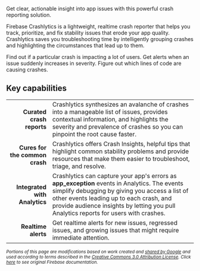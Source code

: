 Get clear, actionable insight into app issues with this powerful crash reporting solution.

Firebase Crashlytics is a lightweight, realtime crash reporter that helps you track, prioritize, and fix stability issues that erode your app quality. Crashlytics saves you troubleshooting time by intelligently grouping crashes and highlighting the circumstances that lead up to them.

Find out if a particular crash is impacting a lot of users. Get alerts when an issue suddenly increases in severity. Figure out which lines of code are causing crashes.

## Key capabilities

|  | |
|-:|-|
| **Curated crash reports**   | Crashlytics synthesizes an avalanche of crashes into a manageable list of issues, provides contextual information, and highlights the severity and prevalence of crashes so you can pinpoint the root cause faster. |
| **Cures for the common crash** | Crashlytics offers Crash Insights, helpful tips that highlight common stability problems and provide resources that make them easier to troubleshoot, triage, and resolve. |
| **Integrated with Analytics** | Crashlytics can capture your app's errors as **app_exception** events in Analytics. The events simplify debugging by giving you access a list of other events leading up to each crash, and provide audience insights by letting you pull Analytics reports for users with crashes. |
| **Realtime alerts** | Get realtime alerts for new issues, regressed issues, and growing issues that might require immediate attention. |

<sub>_Portions of this page are modifications based on work created and [shared by Google](https://developers.google.com/readme/policies/) and used according to terms described in the [Creative Commons 3.0 Attribution License](http://creativecommons.org/licenses/by/3.0/). Click [here](https://firebase.google.com/docs/crashlytics/) to see original Firebase documentation._</sub>

